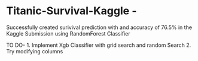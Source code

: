 # Titanic-Survival-Kaggle - 
Successfully created surivival prediction with and accuracy of 76.5% in the Kaggle Submission using RandomForest Classifier






TO DO- 1. Implement Xgb Classifier with grid search and random Search
2. Try modifying columns
